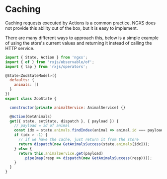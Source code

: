 # Caching
Caching requests executed by Actions is a common practice. NGXS does not
provide this ability out of the box, but it is easy to implement. 

There are many different ways to approach this, below is a simple example of
using the store's current values and returning it instead of calling the HTTP
service.

```javascript
import { State, Action } from 'ngxs';
import { of } from 'rxjs/observable/of';
import { tap } from 'rxjs/operators';

@State<ZooStateModel>({
  defaults: {
    animals: []
  }
})
export class ZooState {

  constructor(private animalService: AnimalService) {}

  @Action(GetAnimals)
  get({ state, setState, dispatch }, { payload }) {
    // payload = id of animal
    const idx = state.animals.findIndex(animal => animal.id === payload);
    if (idx > -1) {
      // if we have the cache, just return it from the store
      return dispatch(new GetAnimalsSuccess(state.animals[idx]));
    } else {
      return this.animalService.get(payload)
        .pipe(map(resp => dispatch(new GetAnimalsSuccess(resp))));
    }
  }
}
```
